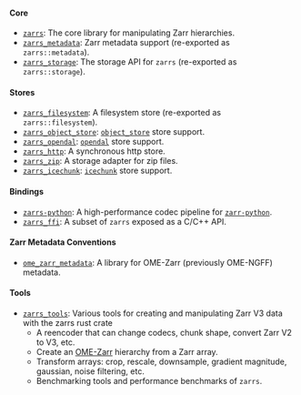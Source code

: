 #### Core
- [`zarrs`]: The core library for manipulating Zarr hierarchies.
- [`zarrs_metadata`]: Zarr metadata support (re-exported as `zarrs::metadata`).
- [`zarrs_storage`]: The storage API for `zarrs` (re-exported as `zarrs::storage`).

#### Stores
- [`zarrs_filesystem`]: A filesystem store (re-exported as `zarrs::filesystem`).
- [`zarrs_object_store`]: [`object_store`] store support.
- [`zarrs_opendal`]: [`opendal`] store support.
- [`zarrs_http`]: A synchronous http store.
- [`zarrs_zip`]: A storage adapter for zip files.
- [`zarrs_icechunk`]: [`icechunk`] store support.

#### Bindings
- [`zarrs-python`]: A high-performance codec pipeline for [`zarr-python`].
- [`zarrs_ffi`]: A subset of `zarrs` exposed as a C/C++ API.

#### Zarr Metadata Conventions
- [`ome_zarr_metadata`]: A library for OME-Zarr (previously OME-NGFF) metadata.

#### Tools
- [`zarrs_tools`]: Various tools for creating and manipulating Zarr V3 data with the zarrs rust crate
  - A reencoder that can change codecs, chunk shape, convert Zarr V2 to V3, etc.
  - Create an [OME-Zarr] hierarchy from a Zarr array.
  - Transform arrays: crop, rescale, downsample, gradient magnitude, gaussian, noise filtering, etc.
  - Benchmarking tools and performance benchmarks of `zarrs`.

[`zarrs`]: https://github.com/LDeakin/zarrs/tree/main/zarrs
[`zarrs_metadata`]: https://github.com/LDeakin/zarrs/tree/main/zarrs_metadata
[`zarrs_storage`]: https://github.com/LDeakin/zarrs/tree/main/zarrs_storage
[`zarrs_filesystem`]: https://github.com/LDeakin/zarrs/tree/main/zarrs_filesystem
[`zarrs_http`]: https://github.com/LDeakin/zarrs/tree/main/zarrs_http
[`zarrs_object_store`]: https://github.com/LDeakin/zarrs/tree/main/zarrs_object_store
[`zarrs_opendal`]: https://github.com/LDeakin/zarrs/tree/main/zarrs_opendal
[`zarrs_zip`]: https://github.com/LDeakin/zarrs/tree/main/zarrs_zip
[`zarrs_icechunk`]: https://github.com/LDeakin/zarrs_icechunk
[`zarrs_ffi`]: https://github.com/LDeakin/zarrs_ffi
[`zarrs-python`]: https://github.com/ilan-gold/zarrs-python
[`zarr-python`]: https://github.com/zarr-developers/zarr-python
[`zarrs_tools`]: https://github.com/LDeakin/zarrs_tools
[`ome_zarr_metadata`]: https://github.com/LDeakin/rust_ome_zarr_metadata
[`object_store`]: https://github.com/apache/arrow-rs/tree/main/object_store
[`opendal`]: https://github.com/apache/OpenDAL
[`icechunk`]: https://github.com/earth-mover/icechunk

[OME-Zarr]: https://ngff.openmicroscopy.org/latest/
